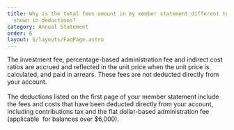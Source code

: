 ```yaml
---
title: Why is the total fees amount in my member statement different to the fees
  shown in deductions?
category: Annual Statement
order: 6
layout: $/layouts/FaqPage.astro
---
```

The investment fee, percentage-based administration fee and indirect cost ratios are accrued and reflected in the unit price when the unit price is calculated, and paid in arrears. These fees are not deducted directly from your account.\
\
The deductions listed on the first page of your member statement include the fees and costs that have been deducted directly from your account, including contributions tax and the flat dollar-based administration fee (applicable  for balances over $6,000).